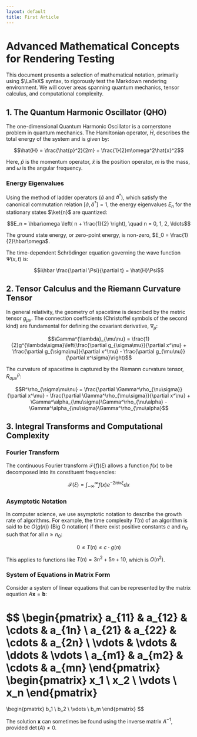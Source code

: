 ```yaml
---
layout: default
title: First Article
---
```


# Advanced Mathematical Concepts for Rendering Testing

This document presents a selection of mathematical notation, primarily using $\LaTeX$ syntax, to rigorously test the Markdown rendering environment. We will cover areas spanning quantum mechanics, tensor calculus, and computational complexity.

## 1. The Quantum Harmonic Oscillator (QHO)

The one-dimensional Quantum Harmonic Oscillator is a cornerstone problem in quantum mechanics. The Hamiltonian operator, $\hat{H}$, describes the total energy of the system and is given by:

$$\hat{H} = \frac{\hat{p}^2}{2m} + \frac{1}{2}m\omega^2\hat{x}^2$$

Here, $\hat{p}$ is the momentum operator, $\hat{x}$ is the position operator, $m$ is the mass, and $\omega$ is the angular frequency.

### Energy Eigenvalues

Using the method of ladder operators ($\hat{a}$ and $\hat{a}^\dagger$), which satisfy the canonical commutation relation $[\hat{a}, \hat{a}^\dagger] = 1$, the energy eigenvalues $E_n$ for the stationary states $\ket{n}$ are quantized:

$$E_n = \hbar\omega \left( n + \frac{1}{2} \right), \quad n = 0, 1, 2, \ldots$$

The ground state energy, or zero-point energy, is non-zero, $E_0 = \frac{1}{2}\hbar\omega$.

The time-dependent Schrödinger equation governing the wave function $\Psi(x, t)$ is:

$$i\hbar \frac{\partial \Psi}{\partial t} = \hat{H}\Psi$$

## 2. Tensor Calculus and the Riemann Curvature Tensor

In general relativity, the geometry of spacetime is described by the metric tensor $g_{\mu\nu}$. The connection coefficients (Christoffel symbols of the second kind) are fundamental for defining the covariant derivative, $\nabla_\mu$:

$$\Gamma^{\lambda}_{\mu\nu} = \frac{1}{2}g^{\lambda\sigma}\left(\frac{\partial g_{\sigma\mu}}{\partial x^\nu} + \frac{\partial g_{\sigma\nu}}{\partial x^\mu} - \frac{\partial g_{\mu\nu}}{\partial x^\sigma}\right)$$

The curvature of spacetime is captured by the Riemann curvature tensor, $R^\rho_{\sigma\mu\nu}$:

$$R^\rho_{\sigma\mu\nu} = \frac{\partial \Gamma^\rho_{\nu\sigma}}{\partial x^\mu} - \frac{\partial \Gamma^\rho_{\mu\sigma}}{\partial x^\nu} + \Gamma^\alpha_{\mu\sigma}\Gamma^\rho_{\nu\alpha} - \Gamma^\alpha_{\nu\sigma}\Gamma^\rho_{\mu\alpha}$$

## 3. Integral Transforms and Computational Complexity

### Fourier Transform

The continuous Fourier transform $\mathcal{F}\{f\}(\xi)$ allows a function $f(x)$ to be decomposed into its constituent frequencies:

$$\mathcal{F}(\xi) = \int_{-\infty}^{\infty} f(x) e^{-2\pi i x \xi} dx$$

### Asymptotic Notation

In computer science, we use asymptotic notation to describe the growth rate of algorithms. For example, the time complexity $T(n)$ of an algorithm is said to be $O(g(n))$ (Big O notation) if there exist positive constants $c$ and $n_0$ such that for all $n \ge n_0$:

$$0 \le T(n) \le c \cdot g(n)$$

This applies to functions like $T(n) = 3n^2 + 5n + 10$, which is $O(n^2)$.

### System of Equations in Matrix Form

Consider a system of linear equations that can be represented by the matrix equation $A\mathbf{x} = \mathbf{b}$:

$$
\begin{pmatrix}
a_{11} & a_{12} & \cdots & a_{1n} \\
a_{21} & a_{22} & \cdots & a_{2n} \\
\vdots & \vdots & \ddots & \vdots \\
a_{m1} & a_{m2} & \cdots & a_{mn}
\end{pmatrix}
\begin{pmatrix}
x_1 \\
x_2 \\
\vdots \\
x_n
\end{pmatrix}
=
\begin{pmatrix}
b_1 \\
b_2 \\
\vdots \\
b_m
\end{pmatrix}
$$

The solution $\mathbf{x}$ can sometimes be found using the inverse matrix $A^{-1}$, provided $\det(A) \ne 0$.
